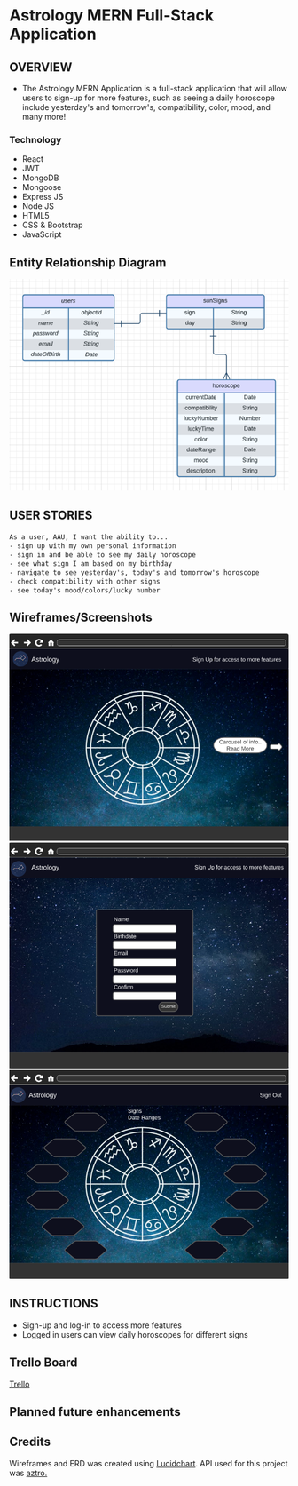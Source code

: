# Astrology MERN Full-Stack Application


## OVERVIEW

- The Astrology MERN Application is a full-stack application that will allow users to sign-up for more features, such as seeing a daily horoscope include yesterday's and tomorrow's, compatibility, color, mood, and many more!


### Technology

- React
- JWT
- MongoDB
- Mongoose
- Express JS
- Node JS
- HTML5
- CSS & Bootstrap
- JavaScript


## Entity Relationship Diagram

![ERD](public/images/erd.png)


## USER STORIES

```
As a user, AAU, I want the ability to...
- sign up with my own personal information
- sign in and be able to see my daily horoscope
- see what sign I am based on my birthday
- navigate to see yesterday's, today's and tomorrow's horoscope
- check compatibility with other signs
- see today's mood/colors/lucky number
```


## Wireframes/Screenshots

![Index](public/images/index.png)
![Signup](public/images/signup.png)
![Compatibility Signs](public/images/compatibilitysigns.png)


## INSTRUCTIONS

- Sign-up and log-in to access more features
- Logged in users can view daily horoscopes for different signs


## Trello Board

[Trello](https://trello.com/b/S1HsSaO4/project-3)


## Planned future enhancements



## Credits

Wireframes and ERD was created using [Lucidchart](https://www.lucidchart.com/).
API used for this project was [aztro.](https://aztro.readthedocs.io/en/latest/)
